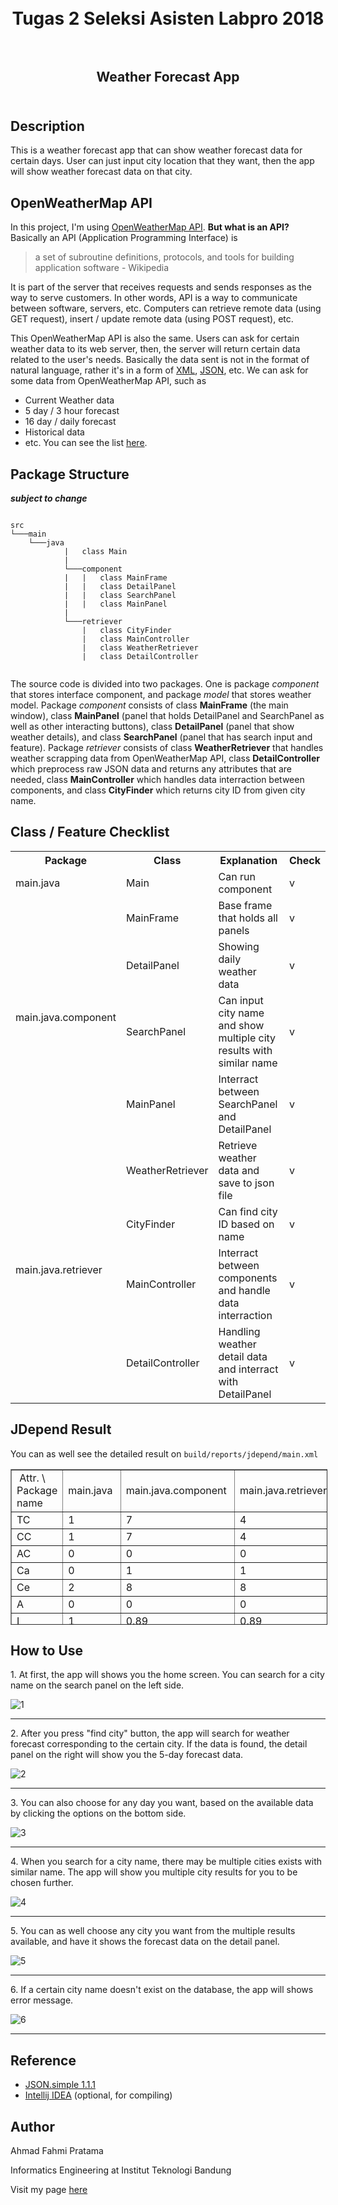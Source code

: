 <h1  align="center">    
   <br>Tugas 2 Seleksi Asisten Labpro 2018<br><br>  
</h1>  
  
<h2 align="center">  
   Weather Forecast App<br><br>  
</h2>  
  
## Description  
  
This is a weather forecast app that can show weather forecast data for certain days. User can just input city location that they want, then the app will show weather forecast data on that city.  
  
## OpenWeatherMap API

In this project, I'm using [OpenWeatherMap API](https://openweathermap.org/api). **But what is an API?**    
Basically an API (Application Programming Interface) is    
    
> a set of subroutine definitions, protocols, and tools for building application software - Wikipedia    

It is part of the server that receives requests and sends responses as the way to serve customers. In other words, API is a way to communicate between software, servers, etc. Computers can retrieve remote data (using GET request), insert / update remote data (using POST request), etc.

This OpenWeatherMap API is also the same. Users can ask for certain weather data to its web server, then, the server will return certain data related to the user's needs. Basically the data sent is not in the format of natural language, rather it's in a form of [XML](https://www.w3.org/XML/), [JSON](https://www.json.org/), etc. We can ask for some data from OpenWeatherMap API, such as    
- Current Weather data    
- 5 day / 3 hour forecast    
- 16 day / daily forecast    
- Historical data    
- etc. You can see the list [here](https://openweathermap.org/api).
    
## Package Structure
**_subject to change_**

```

src
└───main
	└───java
            |   class Main
            |
            └───component
            |   |   class MainFrame
            |   |   class DetailPanel
            |   |   class SearchPanel
            |   |   class MainPanel
            |
            └───retriever
                |   class CityFinder
                |   class MainController
                |   class WeatherRetriever
                |   class DetailController
            
```

The source code is divided into two packages. One is package _component_ that stores interface component, and package _model_ that stores weather model. Package _component_ consists of class **MainFrame** (the main window), class **MainPanel** (panel that holds DetailPanel and SearchPanel as well as other interacting buttons), class **DetailPanel** (panel that show weather details), and class **SearchPanel** (panel that has search input and feature). Package _retriever_ consists of class **WeatherRetriever** that handles weather scrapping data from OpenWeatherMap API, class **DetailController** which preprocess raw JSON data and returns any attributes that are needed, class **MainController** which handles data interraction between components, and class **CityFinder** which returns city ID from given city name.

## Class / Feature Checklist

<table>
<tbody>
<tr>
<th>Package</th>
<th>Class</th>
<th>Explanation</th>
<th>Check</th>
</tr>
<tr>
<td>main.java</td>
<td>Main</td>
<td>Can run component</td>
<td>v</td>
</tr>
<tr>
<td rowspan="4">main.java.component</td>
<td>MainFrame</td>
<td>Base frame that holds all panels</td>
<td>v</td>
</tr>
<tr>
<td>DetailPanel</td>
<td>Showing daily weather data</td>
<td>v</td>
</tr>
<tr>
<td>SearchPanel</td>
<td>Can input city name and show multiple city results with similar name</td>
<td>v</td>
</tr>
<tr>
<td>MainPanel</td>
<td>Interract between SearchPanel and DetailPanel</td>
<td>v</td>
</tr>
<tr>
<td rowspan="4">main.java.retriever</td>
<td>WeatherRetriever</td>
<td>Retrieve weather data and save to json file</td>
<td>v</td>
</tr>
<tr>
<td>CityFinder</td>
<td>Can find city ID based on name</td>
<td>v</td>
</tr>
<tr>
<td>MainController</td>
<td>Interract between components and handle data interraction</td>
<td>v</td>
</tr>
<tr>
<td>DetailController</td>
<td>Handling weather detail data and interract with DetailPanel</td>
<td>v</td>
</tr>
</tbody>
</table>

## JDepend Result

You can as well see the detailed result on ```build/reports/jdepend/main.xml```
<table style="width: 507px; height: 249px;" border="1">
<tbody>
<tr>
<td style="width: 142px;">&nbsp;Attr. \ Package name</td>
<td style="width: 87px;">main.java&nbsp;</td>
<td style="width: 148px;">main.java.component&nbsp;</td>
<td style="width: 129px;">main.java.retriever&nbsp;</td>
</tr>
<tr>
<td style="width: 142px;">TC&nbsp;</td>
<td style="width: 87px;">1</td>
<td style="width: 148px;">7&nbsp;</td>
<td style="width: 129px;">4&nbsp;</td>
</tr>
<tr>
<td style="width: 142px;">CC</td>
<td style="width: 87px;">1&nbsp;</td>
<td style="width: 148px;">7&nbsp;</td>
<td style="width: 129px;">4&nbsp;</td>
</tr>
<tr>
<td style="width: 142px;">AC&nbsp;</td>
<td style="width: 87px;">0&nbsp;</td>
<td style="width: 148px;">0&nbsp;</td>
<td style="width: 129px;">0&nbsp;</td>
</tr>
<tr>
<td style="width: 142px;">Ca&nbsp;</td>
<td style="width: 87px;">0&nbsp;</td>
<td style="width: 148px;">1&nbsp;</td>
<td style="width: 129px;">1&nbsp;</td>
</tr>
<tr>
<td style="width: 142px;">Ce&nbsp;</td>
<td style="width: 87px;">2&nbsp;</td>
<td style="width: 148px;">8&nbsp;</td>
<td style="width: 129px;">8&nbsp;</td>
</tr>
<tr>
<td style="width: 142px;">A&nbsp;</td>
<td style="width: 87px;">0&nbsp;</td>
<td style="width: 148px;">0&nbsp;</td>
<td style="width: 129px;">0&nbsp;</td>
</tr>
<tr>
<td style="width: 142px;">I</td>
<td style="width: 87px;">1&nbsp;</td>
<td style="width: 148px;">0.89&nbsp;</td>
<td style="width: 129px;">0.89&nbsp;</td>
</tr>
<tr>
<td style="width: 142px;">D&nbsp;</td>
<td style="width: 87px;">0&nbsp;</td>
<td style="width: 148px;">0.11&nbsp;</td>
<td style="width: 129px;">0.11&nbsp;</td>
</tr>
<tr>
<td style="width: 142px;">V&nbsp;</td>
<td style="width: 87px;">1&nbsp;</td>
<td style="width: 148px;">1&nbsp;</td>
<td style="width: 129px;">1&nbsp;</td>
</tr>
</tbody>
</table>

<!-- ## Installation -->
  
## How to Use

<div>
    <div>
        <p>1. At first, the app will shows you the home screen. You can search for a city name on the search panel on the left side.</p>
        <img src="https://github.com/ahmadfahmip/weather-forecast/tree/master/screenshot/1.jpg" alt="1"> <br>
        <hr>
    </div>
    <div>
        <p>2. After you press "find city" button, the app will search for weather forecast corresponding to the certain city. If the data is found, the detail panel on the right will show you the 5-day forecast data.</p>
        <img src="https://github.com/ahmadfahmip/weather-forecast/tree/master/screenshot/2.jpg" alt="2"> <br>
        <hr>
    </div>
    <div>
        <p>3. You can also choose for any day you want, based on the available data by clicking the options on the bottom side.</p>
        <img src="https://github.com/ahmadfahmip/weather-forecast/tree/master/screenshot/3.jpg" alt="3"> <br>
        <hr>
    </div>
    <div>
        <p>4. When you search for a city name, there may be multiple cities exists with similar name. The app will show you multiple city results for you to be chosen further.</p>
        <img src="https://github.com/ahmadfahmip/weather-forecast/tree/master/screenshot/4.jpg" alt="4"> <br>
        <hr>
    </div>
    <div>
    <div>
        <p>5. You can as well choose any city you want from the multiple results available, and have it shows the forecast data on the detail panel.</p>
        <img src="https://github.com/ahmadfahmip/weather-forecast/tree/master/screenshot/5.jpg" alt="5"> <br>
        <hr>
    </div>
    <div>
        <p>6. If a certain city name doesn't exist on the database, the app will shows error message.</p>
        <img src="https://github.com/ahmadfahmip/weather-forecast/tree/master/screenshot/6.jpg" alt="6"> <br>
        <hr>
    </div>
</div>
  
  
## Reference  

- [JSON.simple 1.1.1](https://mvnrepository.com/artifact/com.googlecode.json-simple/json-simple/1.1.1)
- [Intellij IDEA](https://www.jetbrains.com/idea/) (optional, for compiling)
  
## Author    

Ahmad Fahmi Pratama
   
Informatics Engineering at Institut Teknologi Bandung
 
Visit my page [here](http://ahmadfahmi.me)